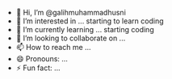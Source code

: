 - 👋 Hi, I’m @galihmuhammadhusni
- 👀 I’m interested in ... starting to learn coding
- 🌱 I’m currently learning ... starting coding
- 💞️ I’m looking to collaborate on ...
- 📫 How to reach me ...
- 😄 Pronouns: ...
- ⚡ Fun fact: ...

<!---
galihmuhammadhusni/galihmuhammadhusni is a ✨ special ✨ repository because its `README.md` (this file) appears on your GitHub profile.
You can click the Preview link to take a look at your changes.
--->
